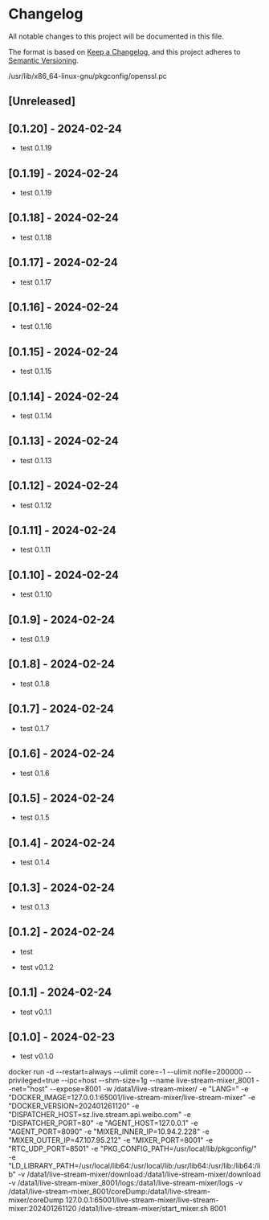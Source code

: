 # Changelog
All notable changes to this project will be documented in this file.

The format is based on [Keep a Changelog](https://keepachangelog.com/en/1.0.0/),
and this project adheres to [Semantic Versioning](https://semver.org/spec/v2.0.0.html).

/usr/lib/x86_64-linux-gnu/pkgconfig/openssl.pc

## [Unreleased]

## [0.1.20] - 2024-02-24
  - test 0.1.19

## [0.1.19] - 2024-02-24
  - test 0.1.19

## [0.1.18] - 2024-02-24
  - test 0.1.18

## [0.1.17] - 2024-02-24
  - test 0.1.17

## [0.1.16] - 2024-02-24
  - test 0.1.16

## [0.1.15] - 2024-02-24
  - test 0.1.15

## [0.1.14] - 2024-02-24
  - test 0.1.14

## [0.1.13] - 2024-02-24
  - test 0.1.13

## [0.1.12] - 2024-02-24
  - test 0.1.12

## [0.1.11] - 2024-02-24
  - test 0.1.11

## [0.1.10] - 2024-02-24
  - test 0.1.10

## [0.1.9] - 2024-02-24
  - test 0.1.9

## [0.1.8] - 2024-02-24
  - test 0.1.8

## [0.1.7] - 2024-02-24
  - test 0.1.7

## [0.1.6] - 2024-02-24
  - test 0.1.6

## [0.1.5] - 2024-02-24
  - test 0.1.5

## [0.1.4] - 2024-02-24
  - test 0.1.4

## [0.1.3] - 2024-02-24
  - test 0.1.3

## [0.1.2] - 2024-02-24
  - test

- test v0.1.2

## [0.1.1] - 2024-02-24

- test v0.1.1

## [0.1.0] - 2024-02-23

- test v0.1.0


docker run -d --restart=always --ulimit core=-1 --ulimit nofile=200000 --privileged=true --ipc=host --shm-size=1g --name live-stream-mixer_8001 --net="host" --expose=8001 -w /data1/live-stream-mixer/ -e "LANG=" -e "DOCKER_IMAGE=127.0.0.1:65001/live-stream-mixer/live-stream-mixer" -e "DOCKER_VERSION=202401261120" -e "DISPATCHER_HOST=sz.live.stream.api.weibo.com" -e "DISPATCHER_PORT=80" -e "AGENT_HOST=127.0.0.1" -e "AGENT_PORT=8090" -e "MIXER_INNER_IP=10.94.2.228" -e "MIXER_OUTER_IP=47.107.95.212" -e "MIXER_PORT=8001" -e "RTC_UDP_PORT=8501" -e "PKG_CONFIG_PATH=/usr/local/lib/pkgconfig/" -e "LD_LIBRARY_PATH=/usr/local/lib64:/usr/local/lib:/usr/lib64:/usr/lib:/lib64:/lib" -v /data1/live-stream-mixer/download:/data1/live-stream-mixer/download -v /data1/live-stream-mixer_8001/logs:/data1/live-stream-mixer/logs -v /data1/live-stream-mixer_8001/coreDump:/data1/live-stream-mixer/coreDump 127.0.0.1:65001/live-stream-mixer/live-stream-mixer:202401261120 /data1/live-stream-mixer/start_mixer.sh 8001


